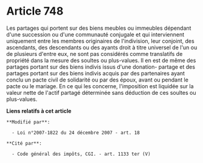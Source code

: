 # Article 748

Les partages qui portent sur des biens meubles ou immeubles dépendant d'une succession ou d'une communauté conjugale et qui
interviennent uniquement entre les membres originaires de l'indivision, leur conjoint, des ascendants, des descendants ou des
ayants droit à titre universel de l'un ou de plusieurs d'entre eux, ne sont pas considérés comme translatifs de propriété
dans la mesure des soultes ou plus-values. Il en est de même des partages portant sur des biens indivis issus d'une donation-
partage et des partages portant sur des biens indivis acquis par des partenaires ayant conclu un pacte civil de solidarité ou
par des époux, avant ou pendant le pacte ou le mariage. En ce qui les concerne, l'imposition est liquidée sur la valeur nette
de l'actif partagé déterminée sans déduction de ces soultes ou plus-values.

**Liens relatifs à cet article**

	**Modifié par**:

	  - Loi n°2007-1822 du 24 décembre 2007 - art. 18

	**Cité par**:

	  - Code général des impôts, CGI. - art. 1133 ter (V)
